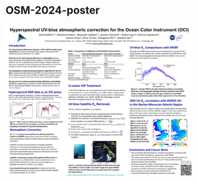 # OSM-2024-poster

<a href="pdfs/Haffner_etal_OSM_2024.pdf" class="image fit"><img src="Haffner_etal_OSM_2024.png" alt=""></a>